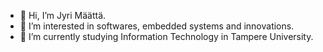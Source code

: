- 👋 Hi, I’m Jyri Määttä.
- 👀 I’m interested in softwares, embedded systems and innovations.
- 🌱 I’m currently studying Information Technology in Tampere University.
